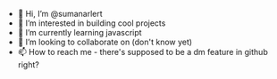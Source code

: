 - 👋 Hi, I’m @sumanarlert
- 👀 I’m interested in building cool projects
- 🌱 I’m currently learning javascript
- 💞️ I’m looking to collaborate on (don't know yet)
- 📫 How to reach me - there's supposed to be a dm feature in github right?

<!---
sumanarlert/sumanarlert is a ✨ special ✨ repository because its `README.md` (this file) appears on your GitHub profile.
You can click the Preview link to take a look at your changes.
--->
